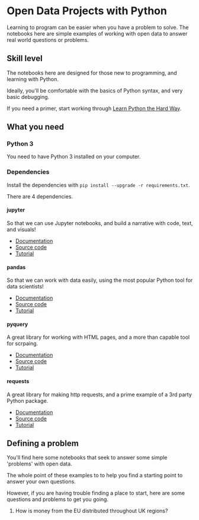# Open Data Projects with Python

Learning to program can be easier when you have a problem to solve. The notebooks here are simple examples of working with open data to answer real world questions or problems.

## Skill level

The notebooks here are designed for those new to programming, and learning with Python.

Ideally, you'll be comfortable with the basics of Python syntax, and very basic debugging.

If you need a primer, start working through [Learn Python the Hard Way](http://learnpythonthehardway.org).

## What you need

### Python 3

You need to have Python 3 installed on your computer.

### Dependencies

Install the dependencies with `pip install --upgrade -r requirements.txt`.

There are 4 dependencies.

#### jupyter

So that we can use Jupyter notebooks, and build a narrative with code, text, and visuals!

- [Documentation](https://jupyter.readthedocs.io)
- [Source code](https://github.com/jupyter/jupyter)
- [Tutorial]()

#### pandas

So that we can work with data easily, using the most popular Python tool for data scientists!

- [Documentation](http://pandas.pydata.org)
- [Source code](https://github.com/pydata/pandas)
- [Tutorial](http://pandas.pydata.org/pandas-docs/stable/10min.html)

#### pyquery

A great library for working with HTML pages, and a more than capable tool for scrpaing.

- [Documentation](http://pyquery.readthedocs.io)
- [Source code](https://github.com/gawel/pyquery)
- [Tutorial](http://davedash.com/tutorial/pyquery/)

#### requests

A great library for making http requests, and a prime example of a 3rd party Python package.

- [Documentation](http://docs.python-requests.org)
- [Source code](https://github.com/kennethreitz/requests)
- [Tutorial]()

## Defining a problem

You'll find here some notebooks that seek to answer some simple 'problems' with open data.

The whole point of these examples to to help you find a starting point to answer your own questions.

However, if you are having trouble finding a place to start, here are some questions and problems to get you going.

1. How is money from the EU distributed throughout UK regions?

